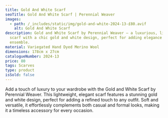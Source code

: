 ```yaml
---
title: Gold And White Scarf
seoTitle: Gold And White Scarf | Perennial Weaver
images:
  - path: /_includes/static/img/gold-and-white-2024-13-£80.avif
    alt: Gold And White Scarf
description: Gold and White Scarf by Perennial Weaver – a luxurious, lightweight
  scarf with a chic gold and white design, perfect for adding elegance to any
  ensemble.
material: Variegated Hand Dyed Merino Wool
dimensions: 178cm x 27cm
catalogueNumber: 2024-13
price: 80
tags: Scarves
type: product
isSold: false
---
```

Add a touch of luxury to your wardrobe with the Gold and White Scarf by Perennial Weaver. This lightweight, elegant scarf features a stunning gold and white design, perfect for adding a refined touch to any outfit. Soft and versatile, it effortlessly complements both casual and formal looks, making it a timeless accessory for every occasion.

